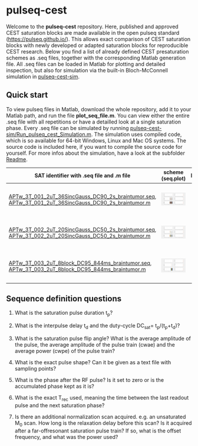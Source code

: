 # pulseq-cest

Welcome to the **pulseq-cest** repository. Here, published and approved CEST saturation blocks are made available in the open pulseq standard (https://pulseq.github.io/).
This allows exact comparison of CEST saturation blocks with newly developed or adapted saturation blocks for reproducible CEST research.
Below you find a list of already defined CEST presaturation schemes as .seq files, together with the corresponding  Matlab generation file.
All .seq files can be loaded in Matlab for plotting and detailed inspection, but also for simulation via the built-in Bloch-McConnell simulation in [pulseq-cest-sim](pulseq-cest-sim).

## Quick start
To view pulseq files in Matlab, download the whole repository, add it to your Matlab path, and run the file **plot_seq_file.m**. You can view either the entire .seq file with all repetitions or have a detailled look at a single saturation phase.
Every .seq file can be simulated by running [pulseq-cest-sim/Run_pulseq_cest_Simulation.m](pulseq-cest-sim/Run_pulseq_cest_Simulation.m). The simulation uses compiled code, which is so available for 64-bit Windows, Linux and Mac OS systems. The source code is included here, if you want to compile the source code for yourself. For more infos about the simulation, have a look at the subfolder [Readme](pulseq-cest-sim/Readme.md).

| SAT identifier with .seq file   and .m file  | scheme  (seq.plot) |  Description  |
|------------------                                                                                             |:-------------------:                                  |-------------:             |
| [APTw_3T_001_2uT_36SincGauss_DC90_2s_braintumor.seq](cest-seq-library/APTw_3T_001_2uT_36SincGauss_DC90_2s_braintumor.seq),<br>[APTw_3T_001_2uT_36SincGauss_DC90_2s_braintumor.m](cest-seq-library/APTw_3T_001_2uT_36SincGauss_DC90_2s_braintumor.m)     | <img src="cest-seq-library/APTw_3T_001_2uT_36SincGauss_DC90_2s_braintumor.png" width="300"/>     | APTw, B1cwpe = 2 µT, Tsat = 1.975 s, DCsat = 90     | 
| [APTw_3T_002_2uT_20SincGauss_DC50_2s_braintumor.seq](cest-seq-library/APTw_3T_002_2uT_20SincGauss_DC50_2s_braintumor.seq),<br>[APTw_3T_002_2uT_20SincGauss_DC50_2s_braintumor.m](cest-seq-library/APTw_3T_002_2uT_20SincGauss_DC50_2s_braintumor.m) | <img src="cest-seq-library/APTw_3T_002_2uT_20SincGauss_DC50_2s_braintumor.png" width="300"/>    | APTw, B1cwpe = 2 µT, Tsat = 1.95 s, DCsat = 50       |  
| [APTw_3T_003_2uT_8block_DC95_844ms_braintumor.seq](cest-seq-library/APTw_3T_003_2uT_8block_DC95_844ms_braintumor.seq),<br>[APTw_3T_003_2uT_8block_DC95_844ms_braintumor.m](cest-seq-library/APTw_3T_003_2uT_8block_DC95_844ms_braintumor.m)                 | <img src="cest-seq-library/APTw_3T_003_2uT_8block_DC95_844ms_braintumor.png" width="300"/>        | APTw, B1cwpe = 2 µT, Tsat = 0.844 s, DCsat = 95   | 


## Sequence definition questions

1. What is the saturation pulse duration t<sub>p</sub>?

2. What is the interpulse delay t<sub>d</sub> and the duty-cycle DC<sub>sat</sub>= t<sub>p</sub>/(t<sub>p</sub>+t<sub>d</sub>)?

3. What is the saturation pulse flip angle? What is the average amplitude of the pulse, the average amplitude of the pulse train (cwae) and the average power (cwpe) of the pulse train?

4. What is the exact pulse shape? Can it be given as a text file with sampling points?

5. What is the phase after the RF pulse? Is it set to zero or is the accumulated phase kept as it is?

6. What is the exact T<sub>rec</sub> used, meaning the time between the last readout pulse and  the next saturation phase?

7. Is there an additional normalization scan acquired. e.g. an unsaturated M<sub>0</sub> scan. How long is the relaxation delay before this scan? Is it acquired after a far-offresonant saturation pulse train? If so, what is the offset frequency, and what was the power used?

